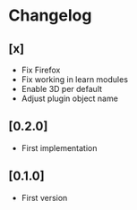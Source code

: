 # Changelog

## [x]
- Fix Firefox
- Fix working in learn modules
- Enable 3D per default
- Adjust plugin object name

## [0.2.0]
- First implementation

## [0.1.0]
- First version
